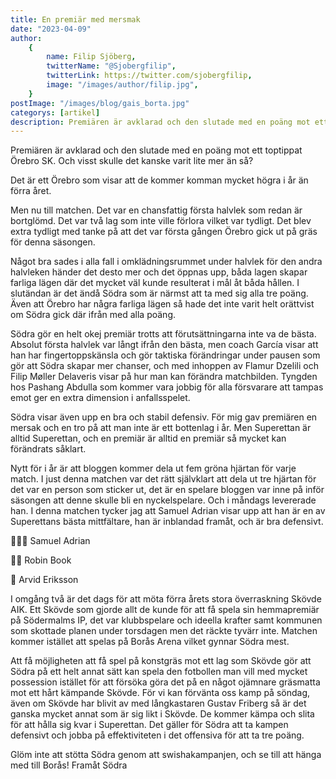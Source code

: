 ```yaml
---
title: En premiär med mersmak
date: "2023-04-09"
author:
    {
        name: Filip Sjöberg,
        twitterName: "@Sjobergfilip",
        twitterLink: https://twitter.com/sjobergfilip,
        image: "/images/author/filip.jpg",
    }
postImage: "/images/blog/gais_borta.jpg"
categorys: [artikel]
description: Premiären är avklarad och den slutade med en poäng mot ett toptippat Örebro SK. Och visst skulle det kanske varit lite mer än så?
---
```


Premiären är avklarad och den slutade med en poäng mot ett toptippat Örebro SK. Och visst skulle det kanske varit lite mer än så?

Det är ett Örebro som visar att de kommer komman mycket högra i år än förra året.

Men nu till matchen. Det var en chansfattig första halvlek som redan är bortglömd. Det var två lag som inte ville förlora vilket var tydligt. Det blev extra tydligt med tanke på att det var första gången Örebro gick ut på gräs för denna säsongen.

Något bra sades i alla fall i omklädningsrummet under halvlek för den andra halvleken händer det desto mer och det öppnas upp, båda lagen skapar farliga lägen där det mycket väl kunde resulterat i mål åt båda hållen. I slutändan är det ändå Södra som är närmst att ta med sig alla tre poäng. Även att Örebro har några farliga lägen så hade det inte varit helt orättvist om Södra gick där ifrån med alla poäng.

Södra gör en helt okej premiär trotts att förutsättningarna inte va de bästa. Absolut första halvlek var långt ifrån den bästa, men coach García visar att han har fingertoppskänsla och gör taktiska förändringar under pausen som gör att Södra skapar mer chanser, och med inhoppen av Flamur Dzelili och Filip Møller Delaveris visar på hur man kan förändra matchbilden. Tyngden hos Pashang Abdulla som kommer vara jobbig för alla försvarare att tampas emot ger en extra dimension i anfallsspelet.

Södra visar även upp en bra och stabil defensiv. För mig gav premiären en mersak och en tro på att man inte är ett bottenlag i år. Men Superettan är alltid Superettan, och en premiär är alltid en premiär så mycket kan förändrats såklart.

Nytt för i år är att bloggen kommer dela ut fem gröna hjärtan för varje match. I just denna matchen var det rätt självklart att dela ut tre hjärtan för det var en person som sticker ut, det är en spelare bloggen var inne på inför säsongen att denne skulle bli en nyckelspelare. Och i måndags levererade han. I denna matchen tycker jag att Samuel Adrian visar upp att han är en av Superettans bästa mittfältare, han är inblandad framåt, och är bra defensivt.

💚💚💚 Samuel Adrian

💚💚 Robin Book

💚 Arvid Eriksson

I omgång två är det dags för att möta förra årets stora överraskning Skövde AIK. Ett Skövde som gjorde allt de kunde för att få spela sin hemmapremiär på Södermalms IP, det var klubbspelare och ideella krafter samt kommunen som skottade planen under torsdagen men det räckte tyvärr inte. Matchen kommer istället att spelas på Borås Arena vilket gynnar Södra mest.

Att få möjligheten att få spel på konstgräs mot ett lag som Skövde gör att Södra på ett helt annat sätt kan spela den fotbollen man vill med mycket possession istället för att försöka göra det på en något ojämnare gräsmatta mot ett hårt kämpande Skövde. För vi kan förvänta oss kamp på söndag, även om Skövde har blivit av med långkastaren Gustav Friberg så är det ganska mycket annat som är sig likt i Skövde. De kommer kämpa och slita för att hålla sig kvar i Superettan. Det gäller för Södra att ta kampen defensivt och jobba på effektiviteten i det offensiva för att ta tre poäng.

Glöm inte att stötta Södra genom att swishakampanjen, och se till att hänga med till Borås! Framåt Södra
